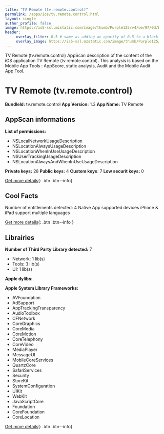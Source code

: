 ```yaml
---
title: "TV Remote (tv.remote.control)"
permalink: /apps/ios/tv.remote.control.html
layout: single
author_profile: false
image: https://is5-ssl.mzstatic.com/image/thumb/Purple125/v4/be/97/0d/be970da9-0ee1-b1fb-38fe-c94b0deee14c/AppIcon-0-0-1x_U007emarketing-0-0-0-7-0-0-P3-0-0-0-GLES2_U002c0-512MB-85-220-0-0.png/512x512bb.jpg
header: 
     overlay_filter: 0.5 # same as adding an opacity of 0.5 to a black background
     overlay_image: https://is5-ssl.mzstatic.com/image/thumb/Purple125/v4/be/97/0d/be970da9-0ee1-b1fb-38fe-c94b0deee14c/AppIcon-0-0-1x_U007emarketing-0-0-0-7-0-0-P3-0-0-0-GLES2_U002c0-512MB-85-220-0-0.png/512x512bb.jpg
---
```

TV Remote (tv.remote.control) AppScan description of the content of the iOS application TV Remote (tv.remote.control). This analysis is based on the Mobile App Tools : AppScore, static analysis, Audit and the Mobile Audit App Tool.

# TV Remote (tv.remote.control)

**BundleId:** tv.remote.control
**App Version:** 1.3
**App Name:** TV Remote


## AppScan informations 

**List of permissions:** 
- NSLocalNetworkUsageDescription
- NSLocationAlwaysUsageDescription
- NSLocationWhenInUseUsageDescription
- NSUserTrackingUsageDescription
- NSLocationAlwaysAndWhenInUseUsageDescription
  
  
**Private keys:** 28
**Public keys:** 4
**Custom keys:** 7
**Low securit keys:** 0
  
[Get more details](/pricing.html){: .btn .btn--info}

## Cool Facts

Number of entitlements detected: 4
Native App
supported devices iPhone & iPad
support multiple languages
  
[Get more details](/pricing.html){: .btn .btn--info }

## Librairies 
**Number of Third Party Library detected:** 7
- Network: 1 lib(s)
- Tools: 3 lib(s)
- UI: 1 lib(s)


**Apple dylibs:**


**Apple System Library Frameworks:**
- AVFoundation
- AdSupport
- AppTrackingTransparency
- AudioToolbox
- CFNetwork
- CoreGraphics
- CoreMedia
- CoreMotion
- CoreTelephony
- CoreVideo
- MediaPlayer
- MessageUI
- MobileCoreServices
- QuartzCore
- SafariServices
- Security
- StoreKit
- SystemConfiguration
- UIKit
- WebKit
- JavaScriptCore
- Foundation
- CoreFoundation
- CoreLocation


  
[Get more details](/pricing.html){: .btn .btn--info}


